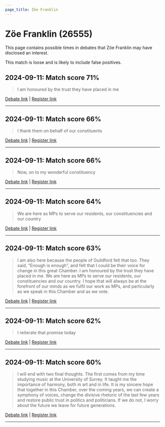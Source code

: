 ```yaml
---
page_title: Zöe Franklin
---
```


# Zöe Franklin  (26555)

This page contains possible times in debates that Zöe Franklin may have disclosed an interest.

This match is loose and is likely to include false positives. 



## 2024-09-11: Match score 71%

>I am honoured by the trust they have placed in me

[Debate link](https://www.theyworkforyou.com/debates/?id=2024-09-11b.876.1) | [Register link](https://www.theyworkforyou.com/mp/26555/register)


---



## 2024-09-11: Match score 66%

>I thank them on behalf of our constituents

[Debate link](https://www.theyworkforyou.com/debates/?id=2024-09-11b.876.1) | [Register link](https://www.theyworkforyou.com/mp/26555/register)


---



## 2024-09-11: Match score 66%

>Now, on to my wonderful constituency

[Debate link](https://www.theyworkforyou.com/debates/?id=2024-09-11b.876.1) | [Register link](https://www.theyworkforyou.com/mp/26555/register)


---



## 2024-09-11: Match score 64%

>We are here as MPs to serve our residents, our constituencies and our country

[Debate link](https://www.theyworkforyou.com/debates/?id=2024-09-11b.876.1) | [Register link](https://www.theyworkforyou.com/mp/26555/register)


---



## 2024-09-11: Match score 63%

>I am also here because the people of Guildford felt that too. They said, “Enough is enough”, and felt that I could be their voice for change in this great Chamber. I am honoured by the trust they have placed in me. We are here as MPs to serve our residents, our constituencies and our country. I hope that will always be at the forefront of our minds as we fulfil our work as MPs, and particularly as we speak in this Chamber and as we vote.

[Debate link](https://www.theyworkforyou.com/debates/?id=2024-09-11b.876.1) | [Register link](https://www.theyworkforyou.com/mp/26555/register)


---



## 2024-09-11: Match score 62%

>I reiterate that promise today

[Debate link](https://www.theyworkforyou.com/debates/?id=2024-09-11b.876.1) | [Register link](https://www.theyworkforyou.com/mp/26555/register)


---



## 2024-09-11: Match score 60%

>I will end with two final thoughts. The first comes from my time studying music at the University of Surrey. It taught me the importance of harmony, both in art and in life. It is my sincere hope that together in this Chamber, over the coming years, we can create a symphony of voices, change the divisive rhetoric of the last few years and restore public trust in politics and politicians. If we do not, I worry about the future we leave for future generations.

[Debate link](https://www.theyworkforyou.com/debates/?id=2024-09-11b.876.1) | [Register link](https://www.theyworkforyou.com/mp/26555/register)


---

